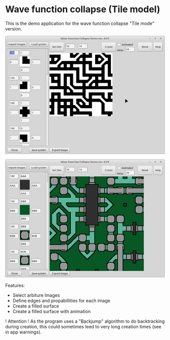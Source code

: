 # Wave function collapse (Tile model)

This is the demo application for the wave function collapse "Tile mode" version.

![](preview1.png)

![](preview2.png)

Features:
- Select arbiture Images
- Define edges and propabillities for each image
- Create a filled surface
- Create a filled surface with animation

! Attention !
As the program uses a "Backjump" algorithm to do backtracking during creation, this could sometimes leed to very long creation times (see in app warnings).